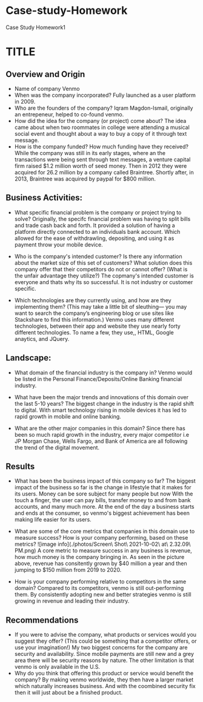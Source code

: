 # Case-study-Homework
Case Study Homework1
# TITLE

## Overview and Origin

* Name of company
Venmo
* When was the company incorporated?
Fully launched as a user platform in 2009.
* Who are the founders of the company?
Iqram Magdon-Ismail, originally an entrepeneur, helped to co-found venmo.
* How did the idea for the company (or project) come about?
The idea came about when two roommates in college were attending a musical social event and thought about a way to buy a copy of it through text message.
* How is the company funded? How much funding have they received?
While the company was still in its early stages, where an the transactions were being sent through text messages, a venture capital firm raised $1.2 million worth of seed money. Then in 2012 they were acquired for 26.2 million by a company called Braintree. Shortly after, in 2013, Braintree was acquired by paypal for $800 million.

## Business Activities:

* What specific financial problem is the company or project trying to solve?
Originally, the specifc financial problem was having to split bills and trade cash back and forth. It provided a solution of having a platform directly connected to an individuals bank account. Which allowed for the ease of withdrawling, depositing, and using it as payment throw your mobile device.

* Who is the company's intended customer?  Is there any information about the market size of this set of customers?
What solution does this company offer that their competitors do not or cannot offer? (What is the unfair advantage they utilize?)
The copmany's intended customer is everyone and thats why its so successful. It is not industry or customer specific.  

* Which technologies are they currently using, and how are they implementing them? (This may take a little bit of sleuthing–– you may want to search the company’s engineering blog or use sites like Stackshare to find this information.)
Venmo uses many different technologies, between their app and website they use nearly forty different technologies. To name a few, they use,, HTML, Google anaytics, and JQuery.


## Landscape:

* What domain of the financial industry is the company in?
Venmo would be listed in the Personal Finance/Deposits/Online Banking financial industry.

* What have been the major trends and innovations of this domain over the last 5-10 years?
The biggest change in the industry is the rapid shift to digital. With smart technology rising in mobile devices it has led to rapid growth in mobile and online banking.

* What are the other major companies in this domain?
Since there has been so much rapid growth in the industry, every major competitor i.e JP Morgan Chase, Wells Fargo, and Bank of America are all following the trend of the digital movement.

## Results

* What has been the business impact of this company so far?
The biggest impact of the business so far is the change in lifestyle that it makes for its users. Money can be sore subject for many people but now With the touch a finger, the user can pay bills, transfer money to and from bank accounts, and many much more. At the end of the day a business starts and ends at the consumer, so venmo's biggest achievement has been making life easier for its users.

* What are some of the core metrics that companies in this domain use to measure success? How is your company performing, based on these metrics?
![image info](./photos/Screen\ Shot\ 2021-10-02\ at\ 2.32.09\ PM.png)
A core metric to measure success in any business is revenue, how much money is the company bringing in. As seen in the picture above, revenue has consitently grown by $40 million a year and then jumping to $150 million from 2019 to 2020.

* How is your company performing relative to competitors in the same domain?
Compared to its competitors, venmo is still out-performing them. By consistently adopting new and better strategies venmo is still growing in revenue and leading their industry.

## Recommendations

* If you were to advise the company, what products or services would you suggest they offer? (This could be something that a competitor offers, or use your imagination!)
My two biggest concerns for the company are security and availability. Since mobile payments are still new and a grey area there will be security reasons by nature. The other limitation is that venmo is only available in the U.S. 
* Why do you think that offering this product or service would benefit the company?
By making venmo worldwide, they then have a larger market which naturally increases business. And with the coombined security fix then it will just about be a finished product. 


